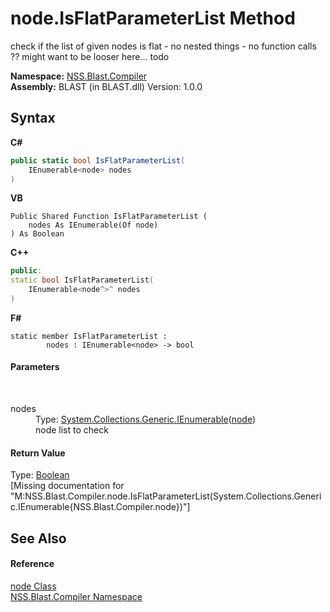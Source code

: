 # node.IsFlatParameterList Method 
 

check if the list of given nodes is flat - no nested things - no function calls ?? might want to be looser here... todo

**Namespace:**&nbsp;<a href="26a25caa-f50b-92ad-f15c-dbb9db1493ae">NSS.Blast.Compiler</a><br />**Assembly:**&nbsp;BLAST (in BLAST.dll) Version: 1.0.0

## Syntax

**C#**<br />
``` C#
public static bool IsFlatParameterList(
	IEnumerable<node> nodes
)
```

**VB**<br />
``` VB
Public Shared Function IsFlatParameterList ( 
	nodes As IEnumerable(Of node)
) As Boolean
```

**C++**<br />
``` C++
public:
static bool IsFlatParameterList(
	IEnumerable<node^>^ nodes
)
```

**F#**<br />
``` F#
static member IsFlatParameterList : 
        nodes : IEnumerable<node> -> bool 

```


#### Parameters
&nbsp;<dl><dt>nodes</dt><dd>Type: <a href="https://docs.microsoft.com/dotnet/api/system.collections.generic.ienumerable-1" target="_blank" rel="noopener noreferrer">System.Collections.Generic.IEnumerable</a>(<a href="7dc9b7e9-64ad-f224-ae1a-4e6639739f56">node</a>)<br />node list to check</dd></dl>

#### Return Value
Type: <a href="https://docs.microsoft.com/dotnet/api/system.boolean" target="_blank" rel="noopener noreferrer">Boolean</a><br />\[Missing <returns> documentation for "M:NSS.Blast.Compiler.node.IsFlatParameterList(System.Collections.Generic.IEnumerable{NSS.Blast.Compiler.node})"\]

## See Also


#### Reference
<a href="7dc9b7e9-64ad-f224-ae1a-4e6639739f56">node Class</a><br /><a href="26a25caa-f50b-92ad-f15c-dbb9db1493ae">NSS.Blast.Compiler Namespace</a><br />